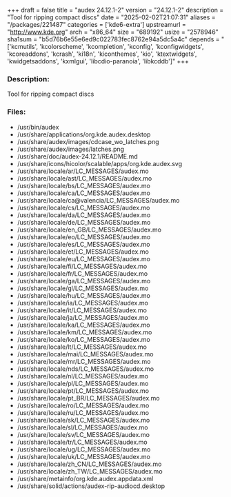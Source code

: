 +++
draft = false
title = "audex 24.12.1-2"
version = "24.12.1-2"
description = "Tool for ripping compact discs"
date = "2025-02-02T21:07:31"
aliases = "/packages/221487"
categories = ['kde6-extra']
upstreamurl = "http://www.kde.org"
arch = "x86_64"
size = "689192"
usize = "2578946"
sha1sum = "b5d76b6e55e6ed9c022783fec8762e94a5dc5a4c"
depends = "['kcmutils', 'kcolorscheme', 'kcompletion', 'kconfig', 'kconfigwidgets', 'kcoreaddons', 'kcrash', 'ki18n', 'kiconthemes', 'kio', 'ktextwidgets', 'kwidgetsaddons', 'kxmlgui', 'libcdio-paranoia', 'libkcddb']"
+++
### Description: 
Tool for ripping compact discs

### Files: 
* /usr/bin/audex
* /usr/share/applications/org.kde.audex.desktop
* /usr/share/audex/images/cdcase_wo_latches.png
* /usr/share/audex/images/latches.png
* /usr/share/doc/audex-24.12.1/README.md
* /usr/share/icons/hicolor/scalable/apps/org.kde.audex.svg
* /usr/share/locale/ar/LC_MESSAGES/audex.mo
* /usr/share/locale/ast/LC_MESSAGES/audex.mo
* /usr/share/locale/bs/LC_MESSAGES/audex.mo
* /usr/share/locale/ca/LC_MESSAGES/audex.mo
* /usr/share/locale/ca@valencia/LC_MESSAGES/audex.mo
* /usr/share/locale/cs/LC_MESSAGES/audex.mo
* /usr/share/locale/da/LC_MESSAGES/audex.mo
* /usr/share/locale/de/LC_MESSAGES/audex.mo
* /usr/share/locale/en_GB/LC_MESSAGES/audex.mo
* /usr/share/locale/eo/LC_MESSAGES/audex.mo
* /usr/share/locale/es/LC_MESSAGES/audex.mo
* /usr/share/locale/et/LC_MESSAGES/audex.mo
* /usr/share/locale/eu/LC_MESSAGES/audex.mo
* /usr/share/locale/fi/LC_MESSAGES/audex.mo
* /usr/share/locale/fr/LC_MESSAGES/audex.mo
* /usr/share/locale/ga/LC_MESSAGES/audex.mo
* /usr/share/locale/gl/LC_MESSAGES/audex.mo
* /usr/share/locale/hu/LC_MESSAGES/audex.mo
* /usr/share/locale/ia/LC_MESSAGES/audex.mo
* /usr/share/locale/it/LC_MESSAGES/audex.mo
* /usr/share/locale/ja/LC_MESSAGES/audex.mo
* /usr/share/locale/ka/LC_MESSAGES/audex.mo
* /usr/share/locale/km/LC_MESSAGES/audex.mo
* /usr/share/locale/ko/LC_MESSAGES/audex.mo
* /usr/share/locale/lt/LC_MESSAGES/audex.mo
* /usr/share/locale/mai/LC_MESSAGES/audex.mo
* /usr/share/locale/mr/LC_MESSAGES/audex.mo
* /usr/share/locale/nds/LC_MESSAGES/audex.mo
* /usr/share/locale/nl/LC_MESSAGES/audex.mo
* /usr/share/locale/pl/LC_MESSAGES/audex.mo
* /usr/share/locale/pt/LC_MESSAGES/audex.mo
* /usr/share/locale/pt_BR/LC_MESSAGES/audex.mo
* /usr/share/locale/ro/LC_MESSAGES/audex.mo
* /usr/share/locale/ru/LC_MESSAGES/audex.mo
* /usr/share/locale/sk/LC_MESSAGES/audex.mo
* /usr/share/locale/sl/LC_MESSAGES/audex.mo
* /usr/share/locale/sv/LC_MESSAGES/audex.mo
* /usr/share/locale/tr/LC_MESSAGES/audex.mo
* /usr/share/locale/ug/LC_MESSAGES/audex.mo
* /usr/share/locale/uk/LC_MESSAGES/audex.mo
* /usr/share/locale/zh_CN/LC_MESSAGES/audex.mo
* /usr/share/locale/zh_TW/LC_MESSAGES/audex.mo
* /usr/share/metainfo/org.kde.audex.appdata.xml
* /usr/share/solid/actions/audex-rip-audiocd.desktop
